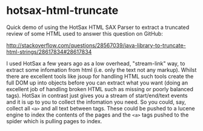 

# hotsax-html-truncate

Quick demo of using the HotSax HTML SAX Parser to extract a truncated review of some HTML used to answer this question on GitHub:

http://stackoverflow.com/questions/28567039/java-library-to-truncate-html-strings/28617834#28617834

I used HotSax a few years ago as a low overhead, "stream-link" way, to extract some infomation from html (i.e. only the text not any markup). Whilst there are excellent tools like jsoup for handling HTML such tools create the full DOM up into objects before you can extract what you want (doing an excellent job of handling broken HTML such as missing or poorly balanced tags). HotSax in contrast just gives you a stream of start/end/text events and it is up to you to collect the infomation you need. So you could, say, collect all `<a>` and all text between tags. These could be pushed to a lucene engine to index the contents of the pages and the `<a>` tags pushed to the spider which is pulling pages to index. 
